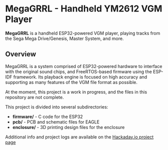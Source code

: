 MegaGRRL - Handheld YM2612 VGM Player
========
**MegaGRRL** is a handheld ESP32-powered VGM player, playing tracks from the Sega Mega Drive/Genesis, Master System, and more.
## Overview
MegaGRRL is a system comprised of ESP32-powered hardware to interface with the original sound chips, and FreeRTOS-based firmware using the ESP-IDF framework. Its playback engine is focused on high accuracy and supporting as many features of the VGM file format as possible.

At the moment, this project is a work in progress, and the files in this repository are not complete.

This project is divided into several subdirectories:
  * **firmware/** - C code for the ESP32
  * **pcb/** - PCB and schematic files for EAGLE
  * **enclosure/** - 3D printing design files for the enclosure

Additional info and project logs are available on the [Hackaday.io project page](https://hackaday.io/project/161741-megagrrl-portable-ym2612-vgm-player)